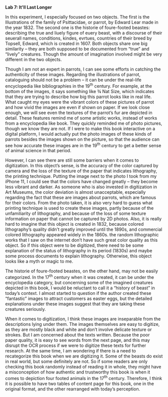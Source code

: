 <p><strong>Lab 7: It'll Last Longer</strong></p>

<p>In this experiment, I especially focused on two objects. The first is the Illustrations of the family of Psittacidae, or parrot, by Edward Lear made in the year 1832. The second one is the historie of foure-footed beastes: describing the true and liuely figure of euery beast, with a discourse of their seuerall names, conditions, kindes, evrtues, countries of their breed by Topsell, Edward, which is created in 1607. Both objects share one big similarity – they are both supposed to be documented from “true” and “lively” creatures. Though the amount of imagination involved might be very different in the two objects. </p>

<p>Though I am not an expert in parrots, I can see some efforts in catching the authenticity of these images. Regarding the illustrations of parrot, cataloguing should not be a problem – it can be under the real-life encyclopedia like bibliographies in the 19<sup>th</sup> century. For example, at the bottom of the images, it says something like ¾ Nat Size, which indicates that they are trying to describe how big this parrot looks like in real life. What caught my eyes were the vibrant colors of these pictures of parrot and how vivid the images are even if shown on paper. If we look close enough, we will see even the textures of the parrot’s fur are depicted in detail. These features remind me of some artistic works, instead of works from a encyclopedia like book. They quickly reminded me of photo pictures, though we know they are not. If I were to make this book interactive on a digital platform, I would actually put the photo images of these kinds of parrots besides the images shown on the picture, so that the audience can see how accurate these images are in the 19<sup>th</sup> century to get a better sense of animal science in that period. </p>

<p>However, I can see there are still some barriers when it comes to digitization. In this object’s sense, is the accuracy of the color captured by camera and the loss of the texture of the paper that indicates lithography, the printing technique. Putting the image next to the photo I took from my iPhone 11, I could see that the colors have changed greatly – they become less vibrant and darker. As someone who is also invested in digitization in Art Museums, the color deviation is almost unacceptable, especially regarding the fact that these are images about parrots, which are famous for their colors. From the photo taken, it is also very hard to guess what printing technique is used to create these images, partly because of the unfamiliarity of lithography, and because of the loss of some texture information on paper that cannot be captured by 2D photos. Also, it is really hard to imagine that this object is created in 1832, because colored lithography’s quality didn’t greatly improved until the 1890s, and commercial colored lithography appeared widely in the 1860s. the random lithographic works that I saw on the internet don’t have such great color quality as this object. So if this object were to be digitized, there need to be some explanation of the status of lithography in its period (1830s) and maybe some process documents to explain lithography. Otherwise, this object looks like a myth or magic to me. </p>

<p>The historie of foure-footed beastes, on the other hand, may not be easily categorized. In the 17<sup>th</sup> century when it was created, it can be under the encyclopedia category, but concerning some of the imagined creatures depicted in this book, I would be reluctant to call it a “history of beast” in today’s context. I almost started to question if the author created these “fantastic” images to attract customers as easter eggs, but the detailed explanations under these images suggest that they are taking these creatures seriously. </p>

<p>When it comes to digitization, I think these images are inseparable from the descriptions lying under them. The images themselves are easy to digitize, as they are mostly black and white and don’t involve delicate texture or strokes. But I am concerned about the texts written. Because the poor paper quality, it is easy to see words from the next page, and this may disrupt the OCR process if we were to digitize these texts for further research. At the same time, I am wondering if there is a need to recategorize this book when we are digitizing it. Some of the beasts do exist in real world, but some definitely are not. So if some readers are only checking this book randomly instead of reading it in whole, they might have a misconception of how authentic and trustworthy this book is when it comes to depiction four footed animals in the 17<sup>th</sup> century. Therefore, I think it is possible to have two tables of content page for this book, one in the original format, and the other rearranged with today’s perception. </p>
